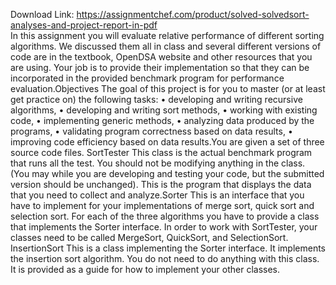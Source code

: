 Download Link: https://assignmentchef.com/product/solved-solvedsort-analyses-and-project-report-in-pdf
<br>
In this assignment you will evaluate relative performance of different sorting algorithms. We discussed them all in class and several different versions of code are in the textbook, OpenDSA website and other resources that you are using. Your job is to provide their implementation so that they can be incorporated in the provided benchmark program for performance evaluation.Objectives The goal of this project is for you to master (or at least get practice on) the following tasks: • developing and writing recursive algorithms, • developing and writing sort methods, • working with existing code, • implementing generic methods, • analyzing data produced by the programs, • validating program correctness based on data results, • improving code efficiency based on data results.You are given a set of three source code files. SortTester This class is the actual benchmark program that runs all the test. You should not be modifying anything in the class. (You may while you are developing and testing your code, but the submitted version should be unchanged). This is the program that displays the data that you need to collect and analyze.Sorter This is an interface that you have to implement for your implementations of merge sort, quick sort and selection sort. For each of the three algorithms you have to provide a class that implements the Sorter interface. In order to work with SortTester, your classes need to be called MergeSort, QuickSort, and SelectionSort. InsertionSort This is a class implementing the Sorter interface. It implements the insertion sort algorithm. You do not need to do anything with this class. It is provided as a guide for how to implement your other classes.